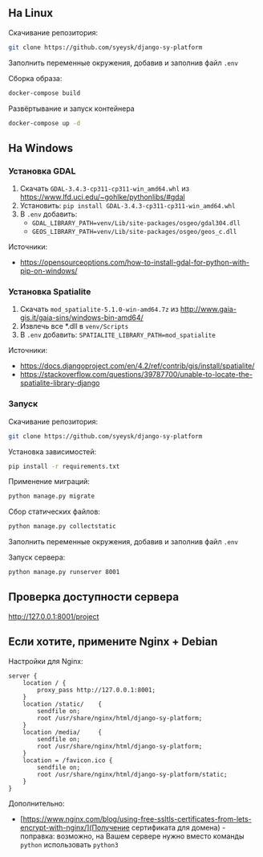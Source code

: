 ## На Linux

Скачивание репозитория:

```sh
git clone https://github.com/syeysk/django-sy-platform
```

Заполнить переменные окружения, добавив и заполнив файл `.env`

Сборка образа:

```sh
docker-compose build
```

Развёртывание и запуск контейнера

```sh
docker-compose up -d
```

## На Windows

### Установка GDAL

1. Скачать `GDAL-3.4.3-cp311-cp311-win_amd64.whl` из https://www.lfd.uci.edu/~gohlke/pythonlibs/#gdal
2. Установить: `pip install GDAL-3.4.3-cp311-cp311-win_amd64.whl`
3. В `.env` добавить:
    - `GDAL_LIBRARY_PATH=venv/Lib/site-packages/osgeo/gdal304.dll`
    - `GEOS_LIBRARY_PATH=venv/Lib/site-packages/osgeo/geos_c.dll`

Источники:
- https://opensourceoptions.com/how-to-install-gdal-for-python-with-pip-on-windows/

### Установка Spatialite

1. Скачать `mod_spatialite-5.1.0-win-amd64.7z` из http://www.gaia-gis.it/gaia-sins/windows-bin-amd64/
2. Извлечь все *.dll в `venv/Scripts`
3. В `.env` добавить: `SPATIALITE_LIBRARY_PATH=mod_spatialite`

Источники:
- https://docs.djangoproject.com/en/4.2/ref/contrib/gis/install/spatialite/
- https://stackoverflow.com/questions/39787700/unable-to-locate-the-spatialite-library-django

### Запуск

Скачивание репозитория:

```sh
git clone https://github.com/syeysk/django-sy-platform
```

Установка зависимостей:

```sh
pip install -r requirements.txt
```

Применение миграций:

```sh
python manage.py migrate
```

Сбор статических файлов:

```sh
python manage.py collectstatic
```


Заполнить переменные окружения, добавив и заполнив файл `.env`

Запуск сервера:

```sh
python manage.py runserver 8001
```

## Проверка доступности сервера

<http://127.0.0.1:8001/project>

## Если хотите, примените Nginx + Debian

Настройки для Nginx:

```
server {
    location / {
        proxy_pass http://127.0.0.1:8001;
    }
    location /static/	 {
        sendfile on;
        root /usr/share/nginx/html/django-sy-platform;
    }
    location /media/	 {
        sendfile on;
        root /usr/share/nginx/html/django-sy-platform;
    }
    location = /favicon.ico {
        sendfile on;
        root /usr/share/nginx/html/django-sy-platform/static;
    }
}
```

Дополнительно:
- [https://www.nginx.com/blog/using-free-ssltls-certificates-from-lets-encrypt-with-nginx/](Получение сертификата для домена) - поправка: возможно, на Вашем сервере нужно вместо команды `python` использовать `python3`
